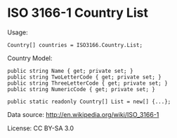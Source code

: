 ISO 3166-1 Country List
=======================
Usage:
```
Country[] countries = ISO3166.Country.List;
```

Country Model:
```
public string Name { get; private set; }
public string TwoLetterCode { get; private set; }
public string ThreeLetterCode { get; private set; }
public string NumericCode { get; private set; }

public static readonly Country[] List = new[] {...};
```

Data source: http://en.wikipedia.org/wiki/ISO_3166-1

License: CC BY-SA 3.0